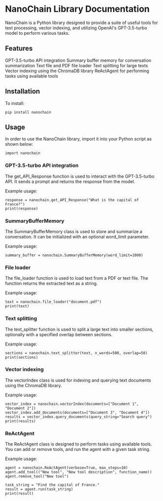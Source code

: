 # NanoChain Library Documentation
NanoChain is a Python library designed to provide a suite of useful tools for text processing, vector indexing, and utilizing OpenAI's GPT-3.5-turbo model to perform various tasks.

## Features
GPT-3.5-turbo API integration
Summary buffer memory for conversation summarization
Text file and PDF file loader
Text splitting for large texts
Vector indexing using the ChromaDB library
ReActAgent for performing tasks using available tools

## Installation
To install:
```
pip install nanochain
```

## Usage
In order to use the NanoChain library, import it into your Python script as shown below:
```
import nanochain
```

### GPT-3.5-turbo API integration
The get_API_Response function is used to interact with the GPT-3.5-turbo API. It sends a prompt and returns the response from the model.

Example usage:
```
response = nanochain.get_API_Response("What is the capital of France?")
print(response)
```

### SummaryBufferMemory
The SummaryBufferMemory class is used to store and summarize a conversation. It can be initialized with an optional word_limit parameter.

Example usage:
```
summary_buffer = nanochain.SummaryBufferMemory(word_limit=1000)
```

### File loader
The file_loader function is used to load text from a PDF or text file. The function returns the extracted text as a string.

Example usage:
```
text = nanochain.file_loader("document.pdf")
print(text)
```

### Text splitting
The text_splitter function is used to split a large text into smaller sections, optionally with a specified overlap between sections.

Example usage:
```
sections = nanochain.text_splitter(text, n_words=500, overlap=50)
print(sections)
```

### Vector indexing
The vectorIndex class is used for indexing and querying text documents using the ChromaDB library.

Example usage:
```
vector_index = nanochain.vectorIndex(documents=["Document 1", "Document 2"])
vector_index.add_documents(documents=["Document 3", "Document 4"])
results = vector_index.query_documents(query_string="Search query")
print(results)
```

### ReActAgent
The ReActAgent class is designed to perform tasks using available tools. You can add or remove tools, and run the agent with a given task string.

Example usage:
```
agent = nanochain.ReActAgent(verbose=True, max_steps=10)
agent.add_tool(("New tool", "New tool description", function_name))
agent.remove_tool("New tool")

task_string = "Find the capital of France."
result = agent.run(task_string)
print(result)
```
